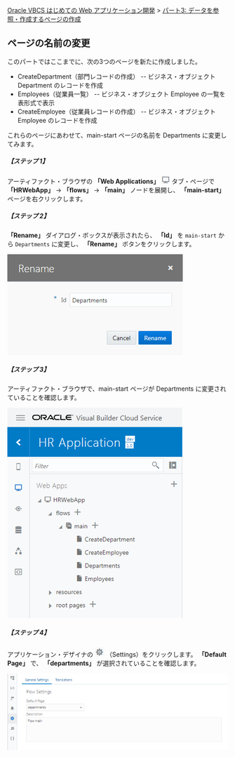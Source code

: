 [Oracle VBCS はじめての Web アプリケーション開発](../../README.md) >
[パート3: データを参照・作成するページの作成](README.md)

## ページの名前の変更

このパートではここまでに、次の3つのページを新たに作成しました。

* CreateDepartment（部門レコードの作成） -- ビジネス・オブジェクト Department のレコードを作成
* Employees（従業員一覧） -- ビジネス・オブジェクト Employee の一覧を表形式で表示
* CreateEmployee（従業員レコードの作成） -- ビジネス・オブジェクト Employee のレコードを作成

これらのページにあわせて、main-start ページの名前を Departments に変更してみます。

##### 【ステップ 1】

アーティファクト・ブラウザの **「Web Applications」**
<img src="../icons/vbcsca_webapp_icon.png" alt="Web Applications アイコン">
タブ・ページで **「HRWebApp」** → **「flows」** → **「main」** ノードを展開し、 **「main-start」** ページを右クリックします。

##### 【ステップ 2】

**「Rename」** ダイアログ・ボックスが表示されたら、 **「Id」** を `main-start` から `Departments` に変更し、 **「Rename」** ボタンをクリックします。

![「Rename」ダイアログ・ボックス](images/rename.png)

##### 【ステップ 3】

アーティファクト・ブラウザで、main-start ページが Departments に変更されていることを確認します。

![main-start ページの名前を変更した後のアーティファクト・ブラウザ](images/artifact_browser_rename.png)

##### 【ステップ 4】

アプリケーション・デザイナの
<img src="../icons/vbcs_settings_icon.png" alt="Settings アイコン">
（Settings）をクリックします。
**「Default Page」** で、 **「departments」** が選択されていることを確認します。

![main ページ・フローの「Settings」ページ](images/028.png)
